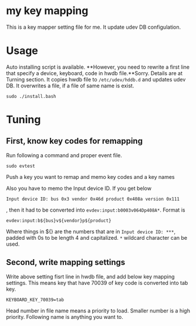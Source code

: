 # my key mapping
This is a key mapper setting file for me.
It update udev DB configulation.

# Usage
Auto installing script is available.
**However, you need to rewrite a first line that specify a device, keyboard, code in hwdb file.**Sorry. Details are at Turning section.
It copies hwdb file to ```/etc/udev/hddb.d``` and updates udev DB. It overwrites a file, if a file of same name is exist.
```
sudo ./install.bash
```

# Tuning
## First, know key codes for remapping
Run following a command and proper event file.
```
sudo evtest
```
Push a key you want to remap and memo key codes and a key names

Also you have to memo the Input device ID.
If you get below
```
Input device ID: bus 0x3 vendor 0x46d product 0x408a version 0x111
```
, then it had to be converted into ```evdev:input:b0003v064Dp408A*```.
Format is 
```
evdev:input:b${bus}v${vendor}p${product}
```
Where things in ${} are the numbers that are in ```Input device ID: ***```, padded with 0s to be length 4 and capitalized.
```*``` wildcard character can be used.

## Second, write mapping settings
Write above setting fisrt line in hwdb file, and add below key mapping settings.
This means key that have 70039 of key code is converted into tab key.
```
KEYBOARD_KEY_70039=tab
```
Head number in file name means a priority to load. Smaller number is a high priority.
Following name is anything you want to.
